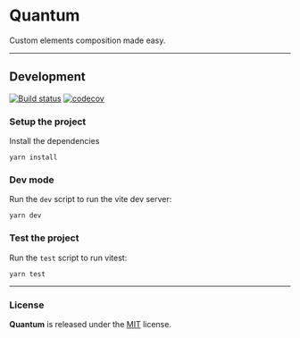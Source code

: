 # Quantum

Custom elements composition made easy.

---

## Development

[![Build status](https://github.com/chialab/quantum/workflows/Main/badge.svg)](https://github.com/chialab/quantum/actions?query=workflow%3AMain)
[![codecov](https://codecov.io/gh/chialab/quantum/branch/main/graph/badge.svg)](https://codecov.io/gh/chialab/quantum)

### Setup the project

Install the dependencies

```
yarn install
```

### Dev mode

Run the `dev` script to run the vite dev server:

```
yarn dev
```

### Test the project

Run the `test` script to run vitest:

```
yarn test
```

---

### License

**Quantum** is released under the [MIT](https://github.com/chialab/quantum/blob/main/LICENSE) license.
